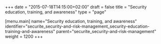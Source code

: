 +++
date = "2015-07-18T14:15:00+02:00"
draft = false
title = "Security education, training, and awareness"
type = "page"

[menu.main]
name="Security education, training, and awareness"
identifier="securite_security-and-risk-management_security-education-training-and-awareness"
parent="securite_security-and-risk-management"
weight = 1200
+++